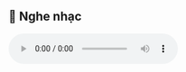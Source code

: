 ## 🎵 Nghe nhạc

<audio controls>
  <source src="https://raw.githubusercontent.com/hh0202/hh0202/main/song.mp3" type="audio/mpeg">
  Trình duyệt không hỗ trợ phát nhạc.
</audio>
<!---
hh0202/hh0202 is a ✨ special ✨ repository because its `README.md` (this file) appears on your GitHub profile.
You can click the Preview link to take a look at your changes.
--->
